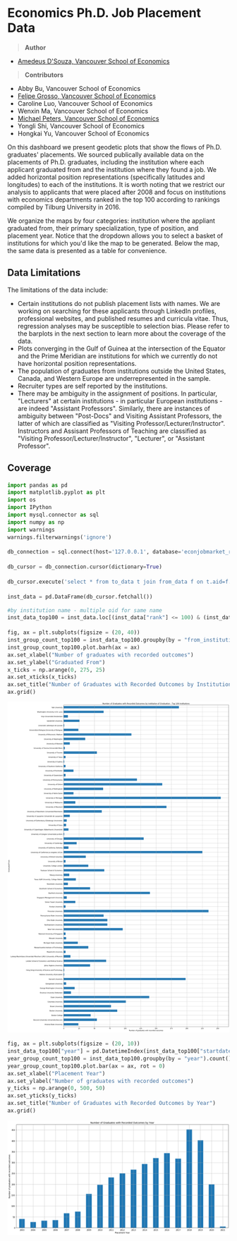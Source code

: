 # Economics Ph.D. Job Placement Data
> **Author**
- [Amedeus D'Souza, Vancouver School of Economics](https://sites.google.com/view/aadsouza)

> **Contributors**
- Abby Bu, Vancouver School of Economics
- [Felipe Grosso, Vancouver School of Economics](https://www.linkedin.com/in/felipe-grosso/)
- Caroline Luo, Vancouver School of Economics
- Wenxin Ma, Vancouver School of Economics
- [Michael Peters, Vancouver School of Economics](https://montoya.econ.ubc.ca)
- Yongli Shi, Vancouver School of Economics
- Hongkai Yu, Vancouver School of Economics

On this dashboard we present geodetic plots that show the flows of Ph.D. graduates' placements. We sourced publically available data on the placements of Ph.D. graduates, including the institution where each applicant graduated from and the institution where they found a job. We added horizontal position representations (specifically latitudes and longitudes) to each of the institutions. It is worth noting that we restrict our analysis to applicants that were placed after 2008 and focus on institutions with economics departments ranked in the top 100 according to rankings compiled by Tilburg University in 2016.

We organize the maps by four categories: institution where the appliant graduated from, their primary specialization, type of position, and placement year. Notice that the dropdown allows you to select a basket of institutions for which you'd like the map to be generated. Below the map, the same data is presented as a table for convenience.

## Data Limitations

The limitations of the data include:
- Certain institutions do not publish placement lists with names. We are working on searching for these applicants through LinkedIn profiles, professional websites, and published resumes and curricula vitae. Thus, regression analyses may be susceptible to selection bias. Please refer to the barplots in the next section to learn more about the coverage of the data.
- Plots converging in the Gulf of Guinea at the intersection of the Equator and the Prime Meridian are institutions for which we currently do not have horizontal position representations.
- The population of graduates from institutions outside the United States, Canada, and Western Europe are underrepresented in the sample.
- Recruiter types are self reported by the institutions.
- There may be ambiguity in the assignment of positions. In particular, "Lecturers" at certain institutions - in particular European institutions - are indeed "Assistant Professors". Similarly, there are instances of ambiguity between "Post-Docs" and Visiting Assistant Professors, the latter of which are classified as "Visiting Professor/Lecturer/Instructor". Instructors and Assisant Professors of Teaching are classified as "Visiting Professor/Lecturer/Instructor", "Lecturer", or "Assistant Professor".

## Coverage


```python
import pandas as pd
import matplotlib.pyplot as plt
import os
import IPython
import mysql.connector as sql
import numpy as np
import warnings
warnings.filterwarnings('ignore')

db_connection = sql.connect(host='127.0.0.1', database='econjobmarket_research', user='amedeus', password='amedeus')

db_cursor = db_connection.cursor(dictionary=True)

db_cursor.execute('select * from to_data t join from_data f on t.aid=f.aid where to_latitude is not null and latitude is not null and category_id in (1,2,6,7,10,12,13,15,16,23)')

inst_data = pd.DataFrame(db_cursor.fetchall())
```


```python
#by institution name - multiple oid for same name
inst_data_top100 = inst_data.loc[(inst_data["rank"] <= 100) & (inst_data["rank"] > 0)]

fig, ax = plt.subplots(figsize = (20, 40))
inst_group_count_top100 = inst_data_top100.groupby(by = "from_institution_name").count()["aid"]
inst_group_count_top100.plot.barh(ax = ax)
ax.set_xlabel("Number of graduates with recorded outcomes")
ax.set_ylabel("Graduated From")
x_ticks = np.arange(0, 275, 25)
ax.set_xticks(x_ticks)
ax.set_title("Number of Graduates with Recorded Outcomes by Institution of Graduation - Top 100 Institutions")
ax.grid()
```


![png](output_7_0.png)



```python
fig, ax = plt.subplots(figsize = (20, 10))
inst_data_top100["year"] = pd.DatetimeIndex(inst_data_top100["startdate"]).year
year_group_count_top100 = inst_data_top100.groupby(by = "year").count()["aid"]
year_group_count_top100.plot.bar(ax = ax, rot = 0)
ax.set_xlabel("Placement Year")
ax.set_ylabel("Number of graduates with recorded outcomes")
y_ticks = np.arange(0, 500, 50)
ax.set_yticks(y_ticks)
ax.set_title("Number of Graduates with Recorded Outcomes by Year")
ax.grid()
```


![png](output_8_0.png)


